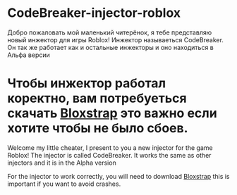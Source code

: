 # CodeBreaker-injector-roblox
Добро пожаловать мой маленький читерёнок, я тебе представляю новый инжектор для игры Roblox! Инжектор называеться CodeBreaker.
Он так же работает как и остальные инжекторы и оно находиться в Альфа версии

Чтобы инжектор работал коректно, вам потребуеться скачать [Bloxstrap](https://github.com/bloxstraplabs/bloxstrap/releases) это важно если хотите чтобы не было сбоев.
====
Welcome my little cheater, I present to you a new injector for the game Roblox! The injector is called CodeBreaker.
It works the same as other injectors and it is in the Alpha version

For the injector to work correctly, you will need to download [Bloxstrap](https://github.com/bloxstraplabs/bloxstrap/releases) this is important if you want to avoid crashes.
